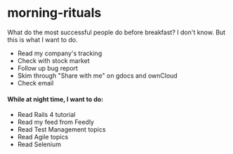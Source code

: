 morning-rituals
===============

What do the most successful people do before breakfast? I don't know. But this is what I want to do.

* Read my company's tracking
* Check with stock market
* Follow up bug report
* Skim through "Share with me" on gdocs and ownCloud
* Check email 


#### While at night time, I want to do:

* Read Rails 4 tutorial
* Read my feed from Feedly
* Read Test Management topics
* Read Agile topics
* Read Selenium
